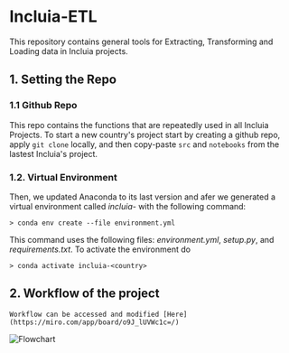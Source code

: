# Incluia-ETL
This repository contains general tools for Extracting, Transforming and Loading data in Incluia projects.

## 1. Setting the Repo <a name="settings"></a>
### 1.1 Github Repo <a name="github"></a>

This repo contains the functions that are repeatedly used in all Incluia Projects. To start a new country's project start by creating a github repo, apply `git clone` locally, and then copy-paste `src` and `notebooks` from the lastest Incluia's project.

### 1.2. Virtual Environment <a name="anaconda"></a>

Then, we updated Anaconda to its last version and afer we generated a virtual environment called *incluia-<country>* with the following command:
  
	> conda env create --file environment.yml
  
This command uses the following files: *environment.yml*, *setup.py*, and *requirements.txt*. To activate the environment do

	> conda activate incluia-<country>
  
## 2. Workflow of the project  <a name="workflow"></a>

	Workflow can be accessed and modified [Here](https://miro.com/app/board/o9J_lUVWc1c=/)
	
![Flowchart](https://user-images.githubusercontent.com/22568654/139956069-ffebe91c-45a9-42ac-9683-68346ac88c6a.jpg)

